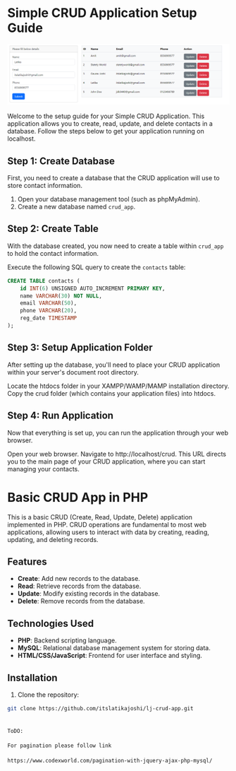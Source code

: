 # Simple CRUD Application Setup Guide

![CRUD Application Screenshot](https://raw.githubusercontent.com/itslatikajoshi/lj-crud-app/main/crud.png "CRUD App Interface")

Welcome to the setup guide for your Simple CRUD Application. This application allows you to create, read, update, and delete contacts in a database. Follow the steps below to get your application running on localhost.

## Step 1: Create Database

First, you need to create a database that the CRUD application will use to store contact information. 

1. Open your database management tool (such as phpMyAdmin).
2. Create a new database named `crud_app`.

## Step 2: Create Table

With the database created, you now need to create a table within `crud_app` to hold the contact information. 

Execute the following SQL query to create the `contacts` table:

```sql
CREATE TABLE contacts (
    id INT(6) UNSIGNED AUTO_INCREMENT PRIMARY KEY,
    name VARCHAR(30) NOT NULL,
    email VARCHAR(50),
    phone VARCHAR(20),
    reg_date TIMESTAMP
);
```

## Step 3: Setup Application Folder
After setting up the database, you'll need to place your CRUD application within your server's document root directory.

Locate the htdocs folder in your XAMPP/WAMP/MAMP installation directory.
Copy the crud folder (which contains your application files) into htdocs.


## Step 4: Run Application
Now that everything is set up, you can run the application through your web browser.

Open your web browser.
Navigate to http://localhost/crud.
This URL directs you to the main page of your CRUD application, where you can start managing your contacts.



# Basic CRUD App in PHP

This is a basic CRUD (Create, Read, Update, Delete) application implemented in PHP. CRUD operations are fundamental to most web applications, allowing users to interact with data by creating, reading, updating, and deleting records.

## Features

- **Create**: Add new records to the database.
- **Read**: Retrieve records from the database.
- **Update**: Modify existing records in the database.
- **Delete**: Remove records from the database.

## Technologies Used

- **PHP**: Backend scripting language.
- **MySQL**: Relational database management system for storing data.
- **HTML/CSS/JavaScript**: Frontend for user interface and styling.

## Installation

1. Clone the repository:

```bash
git clone https://github.com/itslatikajoshi/lj-crud-app.git


ToDO:

For pagination please follow link

https://www.codexworld.com/pagination-with-jquery-ajax-php-mysql/